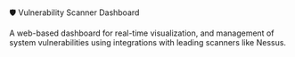 🛡️ Vulnerability Scanner Dashboard

A web-based dashboard for real-time visualization, and management of system vulnerabilities using integrations with leading scanners like Nessus.
